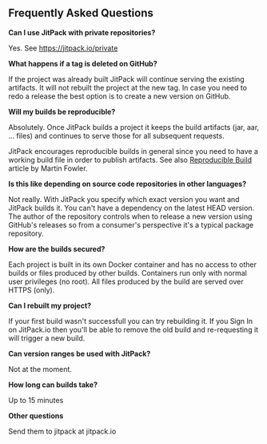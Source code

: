 Frequently Asked Questions
-

**Can I use JitPack with private repositories?**

Yes. See https://jitpack.io/private

**What happens if a tag is deleted on GitHub?**

If the project was already built JitPack will continue serving the existing artifacts. It will not rebuilt the project at the new tag. 
In case you need to redo a release the best option is to create a new version on GitHub.

**Will my builds be reproducible?**

Absolutely. Once JitPack builds a project it keeps the build artifacts (jar, aar, ... files) and continues to serve those for all subsequent requests.

JitPack encourages reproducible builds in general since you need to have a working build file in order to publish artifacts. See also [Reproducible Build](http://martinfowler.com/bliki/ReproducibleBuild.html) article by Martin Fowler.

**Is this like depending on source code repositories in other languages?**

Not really. With JitPack you specify which exact version you want and JitPack builds it. You can't have a dependency on the latest HEAD version. The author of the repository controls when to release a new version using GitHub's releases so from a consumer's perspective it's a typical package repository.

**How are the builds secured?**

Each project is built in its own Docker container and has no access to other builds or files produced by other builds. Containers run only with normal user privileges (no root). All files produced by the build are served over HTTPS (only). 

**Can I rebuilt my project?**

If your first build wasn't successfull you can try rebuilding it. If you Sign In on JitPack.io then you'll be able to remove the old build and re-requesting it will trigger a new build. 

**Can version ranges be used with JitPack?**

Not at the moment. 

**How long can builds take?**

Up to 15 minutes

**Other questions**

Send them to jitpack at jitpack.io

